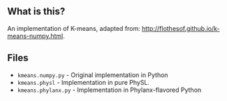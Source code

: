 <!-- Copyright (c) 2017 Louisiana State University                                  -->
<!-- Copyright (c) 2017 Oregon University                                           -->
<!--                                                                                -->
<!--   Distributed under the Boost Software License, Version 1.0. (See accompanying -->
<!--   file LICENSE_1_0.txt or copy at http://www.boost.org/LICENSE_1_0.txt)        -->

## What is this?
An implementation of K-means, adapted from: <http://flothesof.github.io/k-means-numpy.html>.

## Files
* `kmeans.numpy.py` - Original implementation in Python
* `kmeans.physl` - Implementation in pure PhySL.
* `kmeans.phylanx.py` - Implementation in Phylanx-flavored Python
